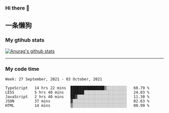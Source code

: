 ### Hi there 👋

## 一条懒狗
<!--
**kiss-me-quickly/kiss-me-quickly** is a ✨ _special_ ✨ repository because its `README.md` (this file) appears on your GitHub profile.

Here are some ideas to get you started:

- 🔭 I’m currently working on ...
- 🌱 I’m currently learning ...
- 👯 I’m looking to collaborate on ...
- 🤔 I’m looking for help with ...
- 💬 Ask me about ...
- 📫 How to reach me: ...
- 😄 Pronouns: ...
- ⚡ Fun fact: ...
-->


### My gtihub stats

[![Anurag's github stats](https://github-readme-stats.vercel.app/api?username=kiss-me-quickly)](https://github.com/anuraghazra/github-readme-stats)

***

### My code time

<!--START_SECTION:waka-->
```text
Week: 27 September, 2021 - 03 October, 2021

TypeScript   14 hrs 22 mins  ███████████████▒░░░░░░░░░   60.79 % 
LESS         5 hrs 40 mins   ██████░░░░░░░░░░░░░░░░░░░   24.03 % 
JavaScript   2 hrs 40 mins   ██▓░░░░░░░░░░░░░░░░░░░░░░   11.30 % 
JSON         37 mins         ▓░░░░░░░░░░░░░░░░░░░░░░░░   02.63 % 
HTML         14 mins         ▒░░░░░░░░░░░░░░░░░░░░░░░░   00.99 % 
```
<!--END_SECTION:waka-->
